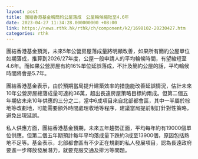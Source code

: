 ```yaml
---
layout: post
title: 團結香港基金稱簡約公屋落成　公屋輪候縮短至4.6年
date: 2023-04-27 11:34:28.000000000 +08:00
link: https://news.rthk.hk/rthk/ch/component/k2/1698102-20230427.htm
categories: rthk
---
```


團結香港基金預測，未來5年公營房屋落成量將明顯改善，如果所有簡約公屋單位如期落成，推算到2026/27年度，公屋一般申請人的平均輪候時間，有望縮短至4.6年。而如果公營房屋有約16%單位延誤落成，不計及簡約公屋的話，平均輪候時間將會是5.7年。

團結香港基金表示，由於預期當局提升建築效率的措施能改善延誤情況，估計未來10年公營房屋總落成量可達約36萬，超出長遠房屋策略目標約兩成。但第二個五年期佔未來10年供應的三分之二，當中6成項目來自北部都會區，其中一半屬於棕地等改劃地，可能需要額外時間處理收地等程序，建議當局提前制訂針對性策略，避免出現延誤。

私人供應方面，團結香港基金預期，未來五年趨勢正面，平均每年約有19000個單位供應。但第二個五年期預計每年平均落成量下跌約3成至13900個，原因包括熟地不足等。基金表示，北部都會區有不少正在規劃的私人發展項目，認為長遠政府要進一步釋放發展潛力，就要克服交通及排污等問題。
